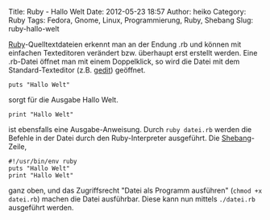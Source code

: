Title: Ruby - Hallo Welt
Date: 2012-05-23 18:57
Author: heiko
Category: Ruby
Tags: Fedora, Gnome, Linux, Programmierung, Ruby, Shebang
Slug: ruby-hallo-welt

[Ruby][]-Quelltextdateien erkennt man an der Endung .rb und können mit
einfachen Texteditoren verändert bzw. überhaupt erst erstellt werden.
Eine .rb-Datei öffnet man mit einem Doppelklick, so wird die Datei mit
dem Standard-Texteditor (z.B. [gedit][]) geöffnet.

    puts "Hallo Welt"

sorgt für die Ausgabe Hallo Welt.

    print "Hallo Welt"

ist ebensfalls eine Ausgabe-Anweisung. Durch `ruby datei.rb` werden die
Befehle in der Datei durch den Ruby-Interpreter ausgeführt. Die
[Shebang][]-Zeile,

    #!/usr/bin/env ruby
    puts "Hallo Welt"
    print "Hallo Welt"

ganz oben, und das Zugriffsrecht "Datei als Programm ausführen"
(`chmod +x datei.rb`) machen die Datei ausführbar. Diese kann nun
mittels `./datei.rb` ausgeführt werden.

  [Ruby]: https://de.wikipedia.org/wiki/Ruby_%28Programmiersprache%29
    "WP:Ruby"
  [gedit]: https://de.wikipedia.org/wiki/Gedit "WP:gedit"
  [Shebang]: https://de.wikipedia.org/wiki/Shebang "WP:Shebang"
